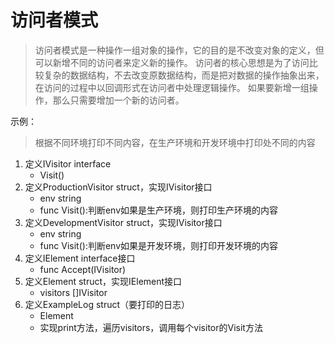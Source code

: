 # 访问者模式

> 访问者模式是一种操作一组对象的操作，它的目的是不改变对象的定义，但可以新增不同的访问者来定义新的操作。
> 访问者的核心思想是为了访问比较复杂的数据结构，不去改变原数据结构，而是把对数据的操作抽象出来，在访问的过程中以回调形式在访问者中处理逻辑操作。
> 如果要新增一组操作，那么只需要增加一个新的访问者。


示例：
> 根据不同环境打印不同内容，在生产环境和开发环境中打印处不同的内容

1. 定义IVisitor interface
    - Visit()
2. 定义ProductionVisitor struct，实现IVisitor接口
    - env string
    - func Visit():判断env如果是生产环境，则打印生产环境的内容
3. 定义DevelopmentVisitor struct，实现IVisitor接口
    - env string
    - func Visit():判断env如果是开发环境，则打印开发环境的内容
4. 定义IElement interface接口
    - func Accept(IVisitor)
5. 定义Element struct，实现IElement接口
    - visitors []IVisitor
6. 定义ExampleLog struct（要打印的日志）
   - Element
   - 实现print方法，遍历visitors，调用每个visitor的Visit方法